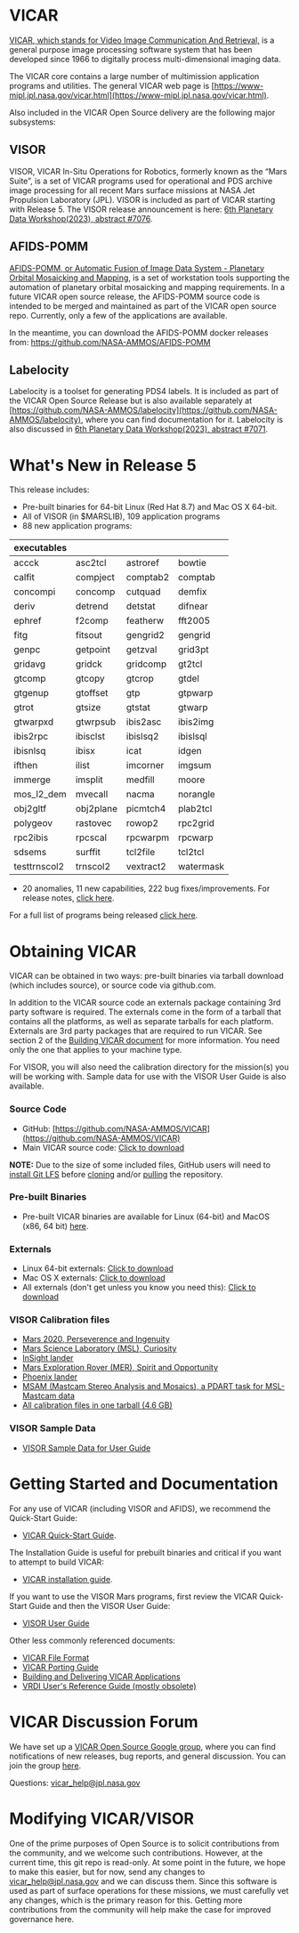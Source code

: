 # VICAR
[VICAR, which stands for Video Image Communication And Retrieval,](https://www.hou.usra.edu/meetings/planetdata2015/pdf/7059.pdf) is a general purpose image processing software system that has been developed since 1966 to digitally process multi-dimensional imaging data.

The VICAR core contains a large number of multimission application programs and utilities.  The general VICAR web page is [https://www-mipl.jpl.nasa.gov/vicar.html](https://www-mipl.jpl.nasa.gov/vicar.html).

Also included in the VICAR Open Source delivery are the following major subsystems:

## VISOR
VISOR, VICAR In-Situ Operations for Robotics, formerly known as the “Mars Suite”, is a set of VICAR programs used for operational and PDS
archive image processing for all recent Mars surface missions at NASA Jet Propulsion Laboratory (JPL). VISOR is included as part of VICAR starting with Release 5.  The VISOR release announcement is here: [6th Planetary Data Workshop(2023), abstract #7076](https://www.hou.usra.edu/meetings/planetdata2023/pdf/7076.pdf).

## AFIDS-POMM
[AFIDS-POMM, or Automatic Fusion of Image Data System - Planetary Orbital Mosaicking and Mapping,](https://www.hou.usra.edu/meetings/lpsc2023/pdf/1261.pdf) is a set of workstation tools supporting the automation of planetary orbital mosaicking and mapping requirements. In a future VICAR open source release, the AFIDS-POMM source code is intended to be merged and maintained as part of the VICAR open source repo.  Currently, only a few of the applications are available.

In the meantime, you can download the AFIDS-POMM docker releases from: https://github.com/NASA-AMMOS/AFIDS-POMM

## Labelocity
Labelocity is a toolset for generating PDS4 labels.  It is included as part of the VICAR Open Source Release but is also available separately at [https://github.com/NASA-AMMOS/labelocity](https://github.com/NASA-AMMOS/labelocity), where you can find documentation for it.  Labelocity is also discussed in [6th Planetary Data Workshop(2023), abstract #7071](https://www.hou.usra.edu/meetings/planetdata2023/pdf/7071.pdf).

# What's New in Release 5

This release includes:

- Pre-built binaries for 64-bit Linux (Red Hat 8.7) and Mac OS X 64-bit. 
- All of VISOR (in $MARSLIB), 109 application programs
- 88 new application programs: 

| executables |  |  |  |
| - | - | - | - |
| accck | asc2tcl | astroref | bowtie |
| calfit | compject | comptab2 | comptab |
| concompi | concomp | cutquad | demfix |
| deriv | detrend | detstat | difnear |
| ephref | f2comp | featherw | fft2005 |
| fitg | fitsout | gengrid2 | gengrid |
| genpc | getpoint | getzval | grid3pt |
| gridavg | gridck | gridcomp | gt2tcl |
| gtcomp | gtcopy | gtcrop | gtdel |
| gtgenup | gtoffset | gtp | gtpwarp |
| gtrot | gtsize | gtstat | gtwarp |
| gtwarpxd | gtwrpsub | ibis2asc | ibis2img |
| ibis2rpc | ibisclst | ibislsq2 | ibislsql |
| ibisnlsq | ibisx | icat | idgen |
| ifthen | ilist | imcorner | imgsum |
| immerge | imsplit | medfill | moore |
| mos_l2_dem | mvecall | nacma | norangle |
| obj2gltf | obj2plane | picmtch4 | plab2tcl |
| polygeov | rastovec | rowop2 | rpc2grid |
| rpc2ibis | rpcscal | rpcwarpm | rpcwarp |
| sdsems | surffit | tcl2file | tcl2tcl |
| testtrnscol2 | trnscol2 | vextract2 | watermask |

- 20 anomalies, 11 new capabilities, 222 bug fixes/improvements. For release notes, [click here](vos/docsource/vicar/VOS5-Release-Notes.pdf).

For a full list of programs being released [click here](vos/docsource/vicar/VICAR_OS_contents_v5.0.pdf).

# Obtaining VICAR

VICAR can be obtained in two ways: pre-built binaries via tarball download (which includes source), or source code via github.com.

In addition to the VICAR source code an externals package containing 3rd party software is required.  The externals come in the form of a tarball that contains all the platforms, as well as separate tarballs for each platform.  Externals are 3rd party packages that are required to run VICAR. See section 2 of the [Building VICAR document](vos/docsource/vicar/VICAR_build_5.0.pdf) for more information. You need only the one that
applies to your machine type.

For VISOR, you will also need the calibration directory for the mission(s) you will be working with.  Sample data for use with the VISOR User Guide is also available.

### Source Code

* GitHub: [https://github.com/NASA-AMMOS/VICAR](https://github.com/NASA-AMMOS/VICAR)
* Main VICAR source code:  [Click to download](https://github.com/NASA-AMMOS/VICAR/tarball/master)  

**NOTE:** Due to the size of some included files, GitHub users will need to [install Git LFS](https://docs.github.com/en/repositories/working-with-files/managing-large-files/installing-git-large-file-storage) before [cloning](https://docs.github.com/en/get-started/using-git/getting-changes-from-a-remote-repository#cloning-a-repository) and/or [pulling](https://docs.github.com/en/get-started/using-git/getting-changes-from-a-remote-repository#pulling-changes-from-a-remote-repository) the repository.

### Pre-built Binaries

* Pre-built VICAR binaries are available for Linux (64-bit) and MacOS (x86, 64 bit) [here](https://github.com/NASA-AMMOS/VICAR/releases).

### Externals

* Linux 64-bit externals:  [Click to download](https://github.com/NASA-AMMOS/VICAR/releases/download/5.0/vicar_open_ext_x86-64-linx_5.0.tar.gz)
* Mac OS X externals:  [Click to download](https://github.com/NASA-AMMOS/VICAR/releases/download/5.0/vicar_open_ext_mac64-osx_5.0.tar.gz)
* All externals (don't get unless you know you need this): [Click to download](https://github.com/NASA-AMMOS/VICAR/releases/download/5.0/vicar_open_ext_5.0.tar.gz)

### VISOR Calibration files

* [Mars 2020, Perseverence and Ingenuity](http://www-mipl.jpl.nasa.gov/vicar_os/v5.0/visor/calibration_per_project/visor_calibration_20230608_m20.tar.gz)
* [Mars Science Laboratory (MSL), Curiosity](http://www-mipl.jpl.nasa.gov/vicar_os/v5.0/visor/calibration_per_project/visor_calibration_20230608_msl.tar.gz)
* [InSight lander](http://www-mipl.jpl.nasa.gov/vicar_os/v5.0/visor/calibration_per_project/visor_calibration_20230608_nsyt.tar.gz)
* [Mars Exploration Rover (MER), Spirit and Opportunity](http://www-mipl.jpl.nasa.gov/vicar_os/v5.0/visor/calibration_per_project/visor_calibration_20230608_mer.tar.gz)
* [Phoenix lander](http://www-mipl.jpl.nasa.gov/vicar_os/v5.0/visor/calibration_per_project/visor_calibration_20230608_phx.tar.gz)
* [MSAM (Mastcam Stereo Analysis and Mosaics), a PDART task for MSL-Mastcam data](http://www-mipl.jpl.nasa.gov/vicar_os/v5.0/visor/calibration_per_project/visor_calibration_20230608_msam.tar.gz)
* [All calibration files in one tarball (4.6 GB)](http://www-mipl.jpl.nasa.gov/vicar_os/v5.0/visor/visor_calibration_20230608_all.tar.gz)

### VISOR Sample Data

* [VISOR Sample Data for User Guide](http://www-mipl.jpl.nasa.gov/vicar_os/v5.0/visor/visor_sample_data_20230614.tar.gz)

# Getting Started and Documentation

For any use of VICAR (including VISOR and AFIDS), we recommend the Quick-Start Guide:

* [VICAR Quick-Start Guide](vos/docsource/vicar/VICAR_guide_5.0.pdf).

The Installation Guide is useful for prebuilt binaries and critical if you want to attempt to build VICAR:

* [VICAR installation guide](vos/docsource/vicar/VICAR_build_5.0.pdf).

If you want to use the VISOR Mars programs, first review the VICAR Quick-Start Guide and then the VISOR User Guide:

* [VISOR User Guide](vos/docsource/vicar/VISORUserGuide_v1_0.pdf)

Other less commonly referenced documents:
* [VICAR File Format](https://www-mipl.jpl.nasa.gov/external/VICAR_file_fmt.pdf)
* [VICAR Porting Guide](https://www-mipl.jpl.nasa.gov/portguide/portguide.html)
* [Building and Delivering VICAR Applications](https://www-mipl.jpl.nasa.gov/buildapps/)
* [VRDI User's Reference Guide (mostly obsolete)](https://www-mipl.jpl.nasa.gov/vrdi/vrdi.html)

# VICAR Discussion Forum

We have set up a [VICAR Open Source Google group](https://groups.google.com/forum/#!forum/vicar-open-source/), where you can find notifications of new releases, bug reports, and general discussion. You can join the group [here](https://groups.google.com/forum/#!forum/vicar-open-source/join).

Questions:  vicar_help@jpl.nasa.gov

# Modifying VICAR/VISOR

One of the prime purposes of Open Source is to solicit contributions from the community, and we welcome such contributions.  However, at the current time, this git repo is read-only.  At some point in the future, we hope to make this easier, but for now, send any changes to vicar_help@jpl.nasa.gov and we can discuss them.  Since this software is used as part of surface operations for these missions, we must carefully vet any changes, which is the primary reason for this.  Getting more contributions from the community will help make the case for improved governance here.
